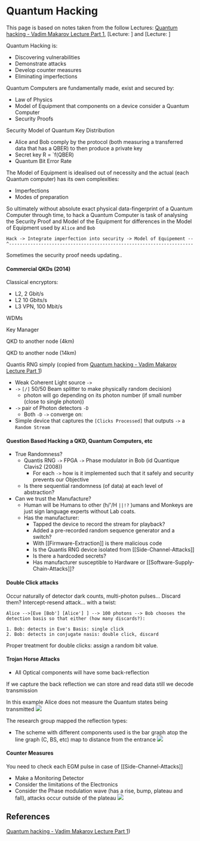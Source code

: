 # Quantum Hacking

This page is based on notes taken from the follow Lectures: [Quantum hacking - Vadim Makarov Lecture Part 1](https://www.youtube.com/watch?v=2r7B8Zpxmcw), [Lecture: ] and [Lecture: ]

Quantum Hacking is:
- Discovering vulnerabilities
- Demonstrate attacks
- Develop counter measures
- Eliminating imperfections

Quantum Computers are fundamentally made, exist and secured by:
- Law of Physics 
- Model of Equipment that components on a device consider a Quantum Computer
- Security Proofs


Security Model of Quantum Key Distribution
- Alice and Bob comply by the protocol (both measuring a transferred data that has a QBER) to then produce a private key
- Secret key R = `f(QBER)
- Quantum Bit Error Rate

The Model of Equipment is idealised out of necessity and the actual (each Quantum computer) has its own complexities: 
- Imperfections
- Modes of preparation

So ultimately without absolute exact physical data-fingerprint of a Quantum Computer through time, to hack a Quantum Computer is task of analysing the Security Proof and Model of the Equipment for differences in the Model of Equipment used by `Alice` and `Bob`

```
Hack -> Integrate imperfection into security -> Model of Equipement --
^---------------------------------------------------------------------
```
Sometimes the security proof needs updating..


#### Commercial QKDs (2014)

Classical encryptors:
- L2, 2 Gbit/s
- L2 10 Gbits/s
- L3 VPN, 100 Mbit/s

WDMs

Key Manager

QKD to another node (4km)

QKD to another node (14km)


Quantis RNG simply (copied from [Quantum hacking - Vadim Makarov Lecture Part 1](https://www.youtube.com/watch?v=2r7B8Zpxmcw))

- Weak Coherent Light source `->`
- `->` `[/]` 50/50 Beam splitter to make physically random decision) 
	- photon will go depending on its photon number (if small number (close to single photon))
- `->` pair of Photon detectors `-D` 
	- Both `-D` `->` converge on:
- Simple device that captures the `[Clicks Processed]` that outputs `->` a `Random Stream` 

#### Question Based Hacking a QKD, Quantum Computers, etc

- True Randomness?
	- Quantis RNG `->` FPGA `->` Phase modulator in Bob (id Quantique Clavis2 (2008))
		- For each `->` how is it implemented such that it safely and security prevents our Objective
	- Is there sequential randomness (of data) at each level of abstraction? 
- Can we trust the Manufacture?
	- Human will be Humans to other (h/'/H `||!?` )umans and Monkeys are just sign language experts without Lab coats.
	- Has the manufacturer:
		- Tapped the device to record the stream for playback?
		- Added a pre-recorded random sequence generator and a switch?
		- With [[Firmware-Extraction]] is there malicious code
		- Is the Quantis RNG device isolated from [[Side-Channel-Attacks]]
		- Is there a hardcoded secrets?
		- Has manufacturer susceptible to Hardware or [[Software-Supply-Chain-Attacks]]?


#### Double Click attacks


Occur naturally of detector dark counts, multi-photon pulses... Discard them? Intercept-resend attack... with a twist:
```
Alice -->[Eve [Bob'] [Alice'] ] --> 100 photons --> Bob chooses the detection basis so that either (how many discards?):

1. Bob: detects in Eve's Basis: single click
2. Bob: detects in conjugate nasis: double click, discard
```
Proper treatment for double clicks: assign a random bit value.

#### Trojan Horse Attacks

- All Optical components will have some back-reflection

If we capture the back reflection we can store and read data still we decode transmission

In this example Alice does not measure the Quantum states being transmitted
![](quantum-trojan-horse-attack-MAKAROV.png)

The research group mapped the reflection types:
- The scheme with different components used is the bar graph atop the line graph (C, BS, etc) map to distance from the entrance
![](quantum-trojan-horse-attack-plugangplay-MAKAROV.png)

#### Counter Measures

You need to check each EGM pulse in case of [[Side-Channel-Attacks]]
- Make a Monitoring Detector
- Consider the limitations of the Electronics 
- Consider the Phase modulation wave (has a rise, bump, plateau and fall), attacks occur outside of the plateau
![](quantum-trojan-horse-attack-plugangplay-countermeasures-MAKAROV.png)



## References

[Quantum hacking - Vadim Makarov Lecture Part 1](https://www.youtube.com/watch?v=2r7B8Zpxmcw))
